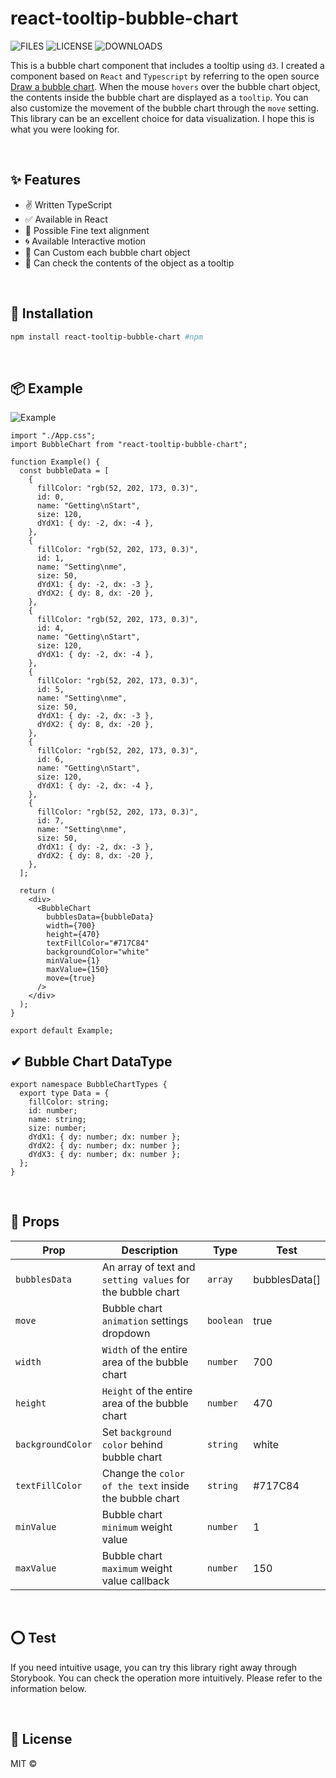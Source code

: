 # react-tooltip-bubble-chart

![FILES](https://img.shields.io/github/directory-file-count/ire4564/react-tooltip-bubble-chart?style=for-the-badge)
![LICENSE](https://img.shields.io/npm/l/react-tooltip-bubble-chart?style=for-the-badge)
![DOWNLOADS](https://img.shields.io/npm/dt/react-tooltip-bubble-chart?style=for-the-badge)

This is a bubble chart component that includes a tooltip using `d3`. I created a component based on `React` and `Typescript` by referring to the open source [Draw a bubble chart](https://medium.com/react-courses/who-doesnt-like-charts-draw-a-bubble-chart-with-react-d3-typescript-2faf998109e2). When the mouse `hovers` over the bubble chart object, the contents inside the bubble chart are displayed as a `tooltip`. You can also customize the movement of the bubble chart through the `move` setting. This library can be an excellent choice for data visualization. I hope this is what you were looking for.

<br/>

## ✨ Features

- ✌ Written TypeScript
- ✅ Available in React
- 💬 Possible Fine text alignment
- 🌀 Available Interactive motion
- 💅 Can Custom each bubble chart object
- 🌟 Can check the contents of the object as a tooltip

<br/>

## 🔧 Installation

```bash
npm install react-tooltip-bubble-chart #npm
```

<br/>

## 📦 Example

![Example](https://user-images.githubusercontent.com/97079582/206947747-24172c87-2aff-412a-b317-2ce39753107f.gif)

```tsx
import "./App.css";
import BubbleChart from "react-tooltip-bubble-chart";

function Example() {
  const bubbleData = [
    {
      fillColor: "rgb(52, 202, 173, 0.3)",
      id: 0,
      name: "Getting\nStart",
      size: 120,
      dYdX1: { dy: -2, dx: -4 },
    },
    {
      fillColor: "rgb(52, 202, 173, 0.3)",
      id: 1,
      name: "Setting\nme",
      size: 50,
      dYdX1: { dy: -2, dx: -3 },
      dYdX2: { dy: 8, dx: -20 },
    },
    {
      fillColor: "rgb(52, 202, 173, 0.3)",
      id: 4,
      name: "Getting\nStart",
      size: 120,
      dYdX1: { dy: -2, dx: -4 },
    },
    {
      fillColor: "rgb(52, 202, 173, 0.3)",
      id: 5,
      name: "Setting\nme",
      size: 50,
      dYdX1: { dy: -2, dx: -3 },
      dYdX2: { dy: 8, dx: -20 },
    },
    {
      fillColor: "rgb(52, 202, 173, 0.3)",
      id: 6,
      name: "Getting\nStart",
      size: 120,
      dYdX1: { dy: -2, dx: -4 },
    },
    {
      fillColor: "rgb(52, 202, 173, 0.3)",
      id: 7,
      name: "Setting\nme",
      size: 50,
      dYdX1: { dy: -2, dx: -3 },
      dYdX2: { dy: 8, dx: -20 },
    },
  ];

  return (
    <div>
      <BubbleChart
        bubblesData={bubbleData}
        width={700}
        height={470}
        textFillColor="#717C84"
        backgroundColor="white"
        minValue={1}
        maxValue={150}
        move={true}
      />
    </div>
  );
}

export default Example;
```

## ✔ Bubble Chart DataType

```tsx
export namespace BubbleChartTypes {
  export type Data = {
    fillColor: string;
    id: number;
    name: string;
    size: number;
    dYdX1: { dy: number; dx: number };
    dYdX2: { dy: number; dx: number };
    dYdX3: { dy: number; dx: number };
  };
}
```

<br/>

## 👀 Props

| Prop              | Description                                                  | Type      | Test          |
| ----------------- | ------------------------------------------------------------ | --------- | ------------- |
| `bubblesData`     | An array of text and `setting values` ​​for the bubble chart | `array`   | bubblesData[] |
| `move`            | Bubble chart `animation` settings dropdown                   | `boolean` | true          |
| `width`           | `Width` of the entire area of ​​the bubble chart             | `number`  | 700           |
| `height`          | `Height` of the entire area of ​​the bubble chart            | `number`  | 470           |
| `backgroundColor` | Set `background color` behind bubble chart                   | `string`  | white         |
| `textFillColor`   | Change the `color of the text` inside the bubble chart       | `string`  | #717C84       |
| `minValue`        | Bubble chart `minimum` weight value                          | `number`  | 1             |
| `maxValue`        | Bubble chart `maximum` weight value callback                 | `number`  | 150           |

<br/>

## ⭕ Test

If you need intuitive usage, you can try this library right away through Storybook. You can check the operation more intuitively. Please refer to the information below.

<br/>

## 📜 License

MIT &copy;

